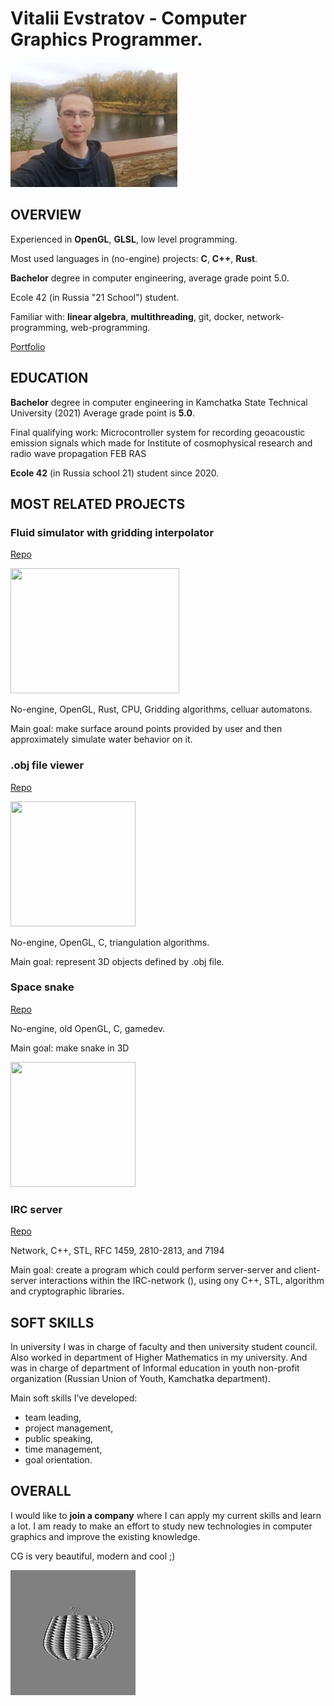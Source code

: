# Vitalii Evstratov - Computer Graphics Programmer.

<img src="https://github.com/vesord/HeavyStuffForOtherRepos/blob/master/my_photo.jpg" width="267" height="200" />

## OVERVIEW

Experienced in **OpenGL**, **GLSL**, low level programming.

Most used languages in (no-engine) projects: **C**, **C++**, **Rust**.

**Bachelor** degree in computer engineering, average grade point 5.0.

Ecole 42 (in Russia "21 School") student.

Familiar with: **linear algebra**, **multithreading**, git, docker, network-programming, web-programming.

[Portfolio](https://github.com/vesord)

## EDUCATION

**Bachelor** degree in computer engineering in Kamchatka State Technical University (2021)
Average grade point is **5.0**.

Final qualifying work: Microcontroller system for recording geoacoustic emission signals which made for Institute of cosmophysical research and radio wave propagation FEB RAS 

**Ecole 42** (in Russia school 21) student since 2020.

## MOST RELATED PROJECTS

### Fluid simulator with gridding interpolator

[Repo](https://github.com/vesord/water_cellar_automaton)

<img src="https://github.com/vesord/HeavyStuffForOtherRepos/blob/master/water_cellular_automaton/water_rain_mac.gif" width="270" height="200" />

No-engine, OpenGL, Rust, CPU, Gridding algorithms, celluar automatons.

Main goal: make surface around points provided by user and then approximately simulate water behavior on it.

### .obj file viewer

[Repo](https://github.com/vesord/obj_viewer)

<img src="https://github.com/vesord/HeavyStuffForOtherRepos/blob/master/obj_viewer/agalia.gif" width="200" height="200" />

No-engine, OpenGL, C, triangulation algorithms.

Main goal: represent 3D objects defined by .obj file.

### Space snake

[Repo](https://github.com/vesord/SpaceSnake)

No-engine, old OpenGL, C, gamedev.

Main goal: make snake in 3D

<img src="https://github.com/vesord/HeavyStuffForOtherRepos/blob/master/SpaceSnake/snake.gif" width="200" height="200" />

### IRC server

[Repo](https://github.com/zkerriga/irc-server)

Network, C++, STL, RFC 1459, 2810-2813, and 7194

Main goal: create a program which could perform server-server and client-server interactions within the IRC-network (), using ony C++, STL, algorithm and cryptographic libraries.

## SOFT SKILLS

In university I was in charge of faculty and then university student council. 
Also worked in department of Higher Mathematics in my university. 
And was in charge of department of Informal education in youth non-profit organization (Russian Union of Youth, Kamchatka department).

Main soft skills I’ve developed:
- team leading,
- project management,
- public speaking,
- time management,
- goal orientation.

## OVERALL

I would like to **join a company** where I can apply my current skills and learn a lot. I am ready to make an effort to study new technologies in computer graphics and improve the existing knowledge. 

CG is very beautiful, modern and cool ;)

<img src="https://github.com/vesord/HeavyStuffForOtherRepos/blob/master/obj_viewer/teapot.gif" width="200" height="200" />
